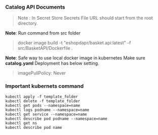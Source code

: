 ### Catalog API Documents

> Note : In Secret Store Secrets File URL should start from the root directory.

**Note**: Run command from src folder
>docker image build -t "eshopdapr/basket.api:latest" -f src/BasketAPI/Dockerfile .

**Note**:  Safe way to use local docker image in kubernetes
Make sure <b>catalog.yaml</b>  Deployment has below setting.
> imagePullPolicy: Never

### Important kubernets command

```
kubectl apply -f template_folder
kubectl delete -f template_folder
kubectl get pods --namespace=name
kubectl logs podname --namespace=name
kubectl get service --namespace=name
kubectl describe pod podname --namespace=name
kubectl get ns
kubectl describe pod name
